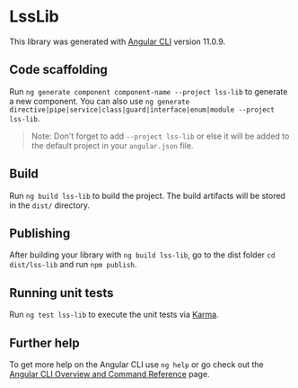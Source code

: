 # LssLib

This library was generated with [Angular CLI](https://github.com/angular/angular-cli) version 11.0.9.

## Code scaffolding

Run `ng generate component component-name --project lss-lib` to generate a new component. You can also use `ng generate directive|pipe|service|class|guard|interface|enum|module --project lss-lib`.
> Note: Don't forget to add `--project lss-lib` or else it will be added to the default project in your `angular.json` file. 

## Build

Run `ng build lss-lib` to build the project. The build artifacts will be stored in the `dist/` directory.

## Publishing

After building your library with `ng build lss-lib`, go to the dist folder `cd dist/lss-lib` and run `npm publish`.

## Running unit tests

Run `ng test lss-lib` to execute the unit tests via [Karma](https://karma-runner.github.io).

## Further help

To get more help on the Angular CLI use `ng help` or go check out the [Angular CLI Overview and Command Reference](https://angular.io/cli) page.
